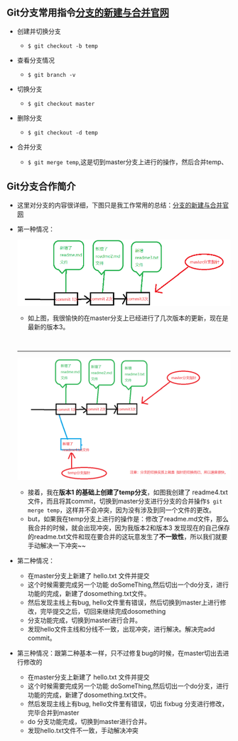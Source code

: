 ## Git分支常用指令[分支的新建与合并官网](https://git-scm.com/book/zh/v1/Git-%E5%88%86%E6%94%AF-%E5%88%86%E6%94%AF%E7%9A%84%E6%96%B0%E5%BB%BA%E4%B8%8E%E5%90%88%E5%B9%B6)

+ 创建并切换分支
  + `$ git checkout -b temp `
+ 查看分支情况
  + `$ git branch -v`
+ 切换分支
  + `$ git checkout master`

+ 删除分支
  - `$ git checkout -d temp`
+ 合并分支
  - `$ git merge temp`,这是切到master分支上进行的操作，然后合并temp、

## Git分支合作简介

- 这里对分支的内容很详细，下图只是我工作常用的总结：[分支的新建与合并官网](https://git-scm.com/book/zh/v1/Git-%E5%88%86%E6%94%AF-%E5%88%86%E6%94%AF%E7%9A%84%E6%96%B0%E5%BB%BA%E4%B8%8E%E5%90%88%E5%B9%B6)

+ 第一种情况：

  ![微信截图_20190324145540](assets/微信截图_20190324145540.png)

  - 如上图，我很愉快的在master分支上已经进行了几次版本的更新，现在是最新的版本3。

  ​

  *************

  ![微信截图_20190324145831](assets/微信截图_20190324145831.png)

  - 接着，我在**版本1 的基础上创建了temp分支**，如图我创建了 readme4.txt文件，而且将其commit，切换到master分支进行分支的合并操作`$ git merge temp`，这样并不会冲突，因为没有涉及到同一个文件的更改。
  - but，如果我在temp分支上进行的操作是：修改了readme.md文件，那么我合并的时候，就会出现冲突，因为我版本2和版本3 发现现在的自己保存的readme.txt文件和现在要合并的这玩意发生了**不一致性**，所以我们就要手动解决一下冲突~~

+ 第二种情况：

  + 在master分支上新建了 hello.txt 文件并提交
  + 这个时候需要完成另一个功能 doSomeThing,然后切出一个do分支，进行功能的完成，新建了dosomething.txt文件。
  + 然后发现主线上有bug, hello文件里有错误，然后切换到master上进行修改，完毕提交之后，切回来继续完成dosomething
  + 分支功能完成，切换到master进行合并。
  + 发现hello文件主线和分线不一致，出现冲突，进行解决。解决完add commit。

+ 第三种情况：跟第二种基本一样，只不过修复bug的时候，在master切出去进行修改的

  + 在master分支上新建了 hello.txt 文件并提交
  + 这个时候需要完成另一个功能 doSomeThing,然后切出一个do分支，进行功能的完成，新建了dosomething.txt文件。
  + 然后发现主线上有bug, hello文件里有错误，切出 fixbug 分支进行修改，完毕合并到master
  + do 分支功能完成，切换到master进行合并。
  + 发现hello.txt文件不一致，手动解决冲突